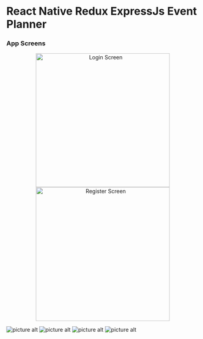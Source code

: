 # React Native Redux ExpressJs Event Planner #
### App Screens ###
<p align="center">
  <img src="https://github.com/bipinswarnkar1989/react-native-expressjs-GoogleMaps-event-planner/blob/master/appScreens/Screenshot_2018-10-07-18-10-26-752_com.eventplanner.png" width="350" title="Login Screen">
  <img src="https://github.com/bipinswarnkar1989/react-native-expressjs-GoogleMaps-event-planner/blob/master/appScreens/Screenshot_2018-10-07-18-10-39-454_com.eventplanner.png" width="350" title="Register Screen">
</p>

![picture alt](https://github.com/bipinswarnkar1989/react-native-expressjs-GoogleMaps-event-planner/blob/master/appScreens/Screenshot_2018-10-07-18-10-26-752_com.eventplanner.png "Login Screen")
![picture alt](https://github.com/bipinswarnkar1989/react-native-expressjs-GoogleMaps-event-planner/blob/master/appScreens/Screenshot_2018-10-07-18-10-39-454_com.eventplanner.png  "Register Screen")
![picture alt](https://github.com/bipinswarnkar1989/react-native-expressjs-GoogleMaps-event-planner/blob/master/appScreens/Screenshot_2018-10-07-18-09-34-931_com.eventplanner.png "Home Screen")
![picture alt](https://github.com/bipinswarnkar1989/react-native-expressjs-GoogleMaps-event-planner/blob/master/appScreens/Screenshot_2018-10-07-18-09-54-512_com.eventplanner.png 
"Create Event Screen")

